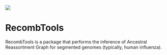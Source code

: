 [![](https://img.shields.io/badge/docs-stable-blue.svg)](https://pierrebarrat.github.io/RecombTools)

# RecombTools

RecombTools is a package that performs the inference of Ancestral Reassortment Graph for segmented genomes (typically, human influenza). 